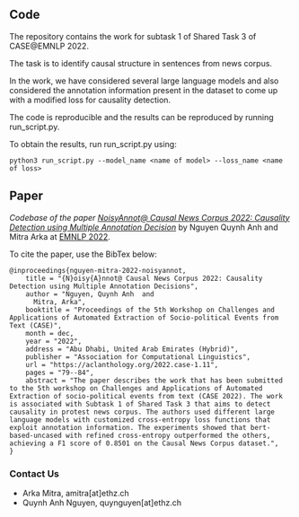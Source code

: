 ## Code

The repository contains the work for subtask 1 of Shared Task 3 of CASE@EMNLP 2022. 

The task is to identify causal structure in sentences from news corpus.

In the work, we have considered several large language models and also considered the annotation information present in the dataset to come up with a modified loss for causality detection.

The code is reproducible and the results can be reproduced by running run_script.py.

To obtain the results, run run_script.py using:

```
python3 run_script.py --model_name <name of model> --loss_name <name of loss>
```
## Paper
*Codebase of the paper [NoisyAnnot@ Causal News Corpus 2022: Causality Detection using Multiple Annotation Decision](https://aclanthology.org/2022.case-1.11/)* by  Nguyen Quynh Anh and Mitra Arka at [EMNLP 2022](https://2022.emnlp.org).

To cite the paper, use the BibTex below:

```
@inproceedings{nguyen-mitra-2022-noisyannot,
    title = "{N}oisy{A}nnot@ Causal News Corpus 2022: Causality Detection using Multiple Annotation Decisions",
    author = "Nguyen, Quynh Anh  and
      Mitra, Arka",
    booktitle = "Proceedings of the 5th Workshop on Challenges and Applications of Automated Extraction of Socio-political Events from Text (CASE)",
    month = dec,
    year = "2022",
    address = "Abu Dhabi, United Arab Emirates (Hybrid)",
    publisher = "Association for Computational Linguistics",
    url = "https://aclanthology.org/2022.case-1.11",
    pages = "79--84",
    abstract = "The paper describes the work that has been submitted to the 5th workshop on Challenges and Applications of Automated Extraction of socio-political events from text (CASE 2022). The work is associated with Subtask 1 of Shared Task 3 that aims to detect causality in protest news corpus. The authors used different large language models with customized cross-entropy loss functions that exploit annotation information. The experiments showed that bert-based-uncased with refined cross-entropy outperformed the others, achieving a F1 score of 0.8501 on the Causal News Corpus dataset.",
}
```
### Contact Us
* Arka Mitra, amitra[at]ethz.ch
* Quynh Anh Nguyen, quynguyen[at]ethz.ch
